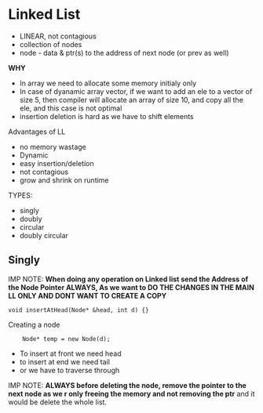 # Linked List

- LINEAR, not contagious
- collection of nodes
- node - data & ptr(s) to the address of next node (or prev as well)

**WHY**

- In array we need to allocate some memory initialy only
- In case of dyanamic array vector, if we want to add an ele to a vector of size 5, then compiler will allocate an array of size 10, and copy all the ele, and this case is not optimal
- insertion deletion is hard as we have to shift elements 

Advantages of LL
- no memory wastage
- Dynamic
- easy insertion/deletion
- not contagious
- grow and shrink on runtime

TYPES:
- singly
- doubly
- circular
- doubly circular

## Singly

IMP NOTE: **When doing any operation on Linked list send the Address of the Node Pointer ALWAYS, As we want to DO THE CHANGES IN THE MAIN LL ONLY AND DONT WANT TO CREATE A COPY**


```
void insertAtHead(Node* &head, int d) {}

```
Creating a node
```
    Node* temp = new Node(d);
```

- To insert at front we need head
- to insert at end we need tail
- or we have to traverse through

IMP NOTE: **ALWAYS before deleting the node, remove the pointer to the next node as we r only freeing the memory and not removing the ptr** and it would be delete the whole list.